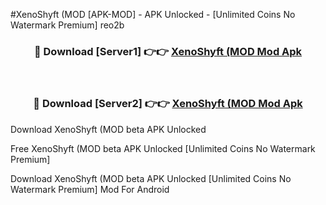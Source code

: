 #XenoShyft (MOD [APK-MOD] - APK Unlocked - [Unlimited Coins No Watermark Premium] reo2b



<div align="center">

<h3>🔴 Download [Server1] 👉👉 <a href="https://momento.my/?title=XenoShyft_(MOD">XenoShyft (MOD Mod Apk</a></h3><br>

<h3>🔴 Download [Server2] 👉👉 <a href="https://momento.my/?title=XenoShyft_(MOD">XenoShyft (MOD Mod Apk</a></h3>
</div>



Download XenoShyft (MOD beta APK Unlocked

Free XenoShyft (MOD beta APK Unlocked [Unlimited Coins No Watermark Premium]

Download XenoShyft (MOD beta APK Unlocked [Unlimited Coins No Watermark Premium] Mod For Android
